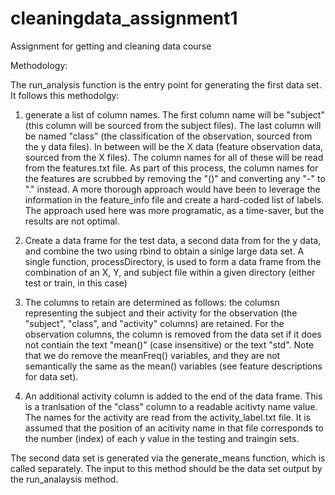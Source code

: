 cleaningdata_assignment1
========================

Assignment for getting and cleaning data course

Methodology:

The run_analysis function is the entry point for generating the first data set. It follows this methodolgy:

1. generate a list of column names. The first column name will be "subject" (this column will be sourced from the subject files). The last column will be named "class" (the classification of the observation, sourced from the y data files). In between will be the X data (feature observation data, sourced from the X files). The column names for all of these will be read from the features.txt file. As part of this process, the column names for the features are scrubbed by removing the "()" and converting any "-" to "." instead. A more thorough approach would have been to leverage the information in the feature_info file and create a hard-coded list of labels. The approach used here was more programatic, as a time-saver, but the results are not optimal.

2. Create a data frame for the test data, a second data from for the y data, and combine the two using rbind to obtain a sinlge large data set. A single function, processDirectory, is used to form a data frame from the combination of an X, Y, and subject file within a given directory (either test or train, in this case)

3. The columns to retain are determined as follows: the columsn representing the subject and their activity for the observation (the "subject", "class", and "activity" columns) are retained. For the observation columns, the column is removed from the data set if it does not contiain the text "mean()" (case insensitive) or the text "std". Note that we do remove the meanFreq() variables, and they are not semantically the same as the mean() variables (see feature descriptions for data set).

4. An additional activity column is added to the end of the data frame. This is a tranlsation of the "class" column to a readable acitivty name value. The names for the activity are read from the activity_label.txt file. It is assumed that the position of an acitivity name in that file corresponds to the number (index) of each y value in the testing and traingin sets.


The second data set is generated via the generate_means function, which is called separately. The input to this method should be the data set output by the run_analaysis method.